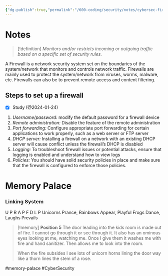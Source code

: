 ```yaml
---
{"dg-publish":true,"permalink":"/600-coding/security/notes/cybersec-firewall/"}
---
```


# Notes
> [!definition] 
*Monitors and/or restricts incoming or outgoing traffic based on a specific set of security rules.*

A Firewall is a network security system set on the boundaries of the system/network that monitors and controls network traffic. Firewalls are mainly used to protect the system/network from viruses, worms, malware, etc. Firewalls can also be to prevent remote access and content filtering.
## Steps to set up a firewall
- [x] Study (@2024-01-24)
1. _Username/password:_ modify the default password for a firewall device
2. _Remote administration:_ Disable the feature of the remote administration
3. _Port forwarding:_ Configure appropriate port forwarding for certain applications to work properly, such as a web server or FTP server
4. _DHCP server:_ Installing a firewall on a network with an existing DHCP server will cause conflict unless the firewall’s DHCP is disabled
5. _Logging:_ To troubleshoot firewall issues or potential attacks, ensure that logging is enabled and understand how to view logs
6. _Policies:_ You should have solid security policies in place and make sure that the firewall is configured to enforce those policies.


# Memory Palace
### Linking System
U             P          R              A           P          F        D               L           P
Unicorns Prance, Rainbows Appear, Playful Frogs Dance, Laughs Prevails

> [!memory] 
> **Position 5**
> The door leading into the kids room is made out of fire. I cannot go through it or see through it. It also has an ominous eyes looking at me, watching me. Once I give them it washes me with fire and hand sanitizer. Then allows me to look into the room. 
>
>When the fire subsides I see lots of unicorn horns lining the door way like a thorn lines the stem of a rose. 
>
#memory-palace #CyberSecurity 
> 
